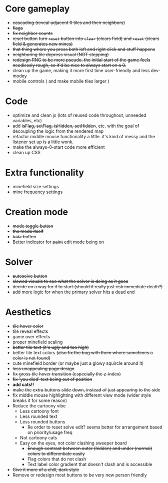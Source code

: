 # Core gameplay
 * ~~cascading (reveal adjacent 0 tiles and their neighbors)~~
 * ~~flags~~
 * ~~fix neighbor counts~~
 * ~~reset button~~ ~~turn `reset` button into `clear` (clears field) and `reset` (clears field & generates new mines)~~
 * ~~that thing where you press both left and right click and stuff happens~~
 * ~~neighboring tile depress visual (NOT stepping)~~
 * ~~redesign RNG to be more pseudo. the initial start of the game feels needlessly rough, so it'd be nice to always start on a 0.~~
 * clean up the game, making it more first time user-friendly and less dev-modey
 * mobile controls ( and make mobile tiles larger )

# Code
 * optimize and clean js (lots of reused code throughout, unneeded variables, etc)
 * add ~~isFlag, setFlag, isHidden, setHidden~~, etc. with the goal of decoupling the logic from the rendered map
 * refactor middle mouse functionality a little. it's kind of messy and the listener set up is a little wonk.
 * make the always-0-start code more efficient
 * clean up CSS


# Extra functionality
 * minefield size settings
 * mine frequency settings

# Creation mode
 * ~~mode toggle button~~
 * ~~the mode itself~~
 * ~~`hide` button~~
 * Better indicator for ~~paint~~ edit mode being on

# Solver
 * ~~autosolve button~~
 * ~~slowed visuals to see what the solver is doing as it goes~~
 * ~~decide on a way for it to start (should it really just risk immediate death?)~~
 * add more logic for when the primary solver hits a dead end

# Aesthetics
 * ~~tile hover color~~
 * tile reveal effects
 * game over effects
 * proper minefield scaling
 * ~~better tile text (it's ugly and too high)~~
 * better tile text colors ~~(also fix the bug with them where sometimes a color is not found)~~
 * cute minefield border (or maybe just a glowy squircle around it)
 * ~~less unappealing page design~~
 * ~~fix gross tile hover transition (especially the z-index)~~
 * ~~fix 'you died' text being out of position~~
 * **add cats!!**
 * ~~make the extra buttons slide down, instead of just appearing to the side~~
 * fix middle mouse highlighting with different view mode (wider style breaks it for some reason)
 * Reduce the cartoony vibe
	* Less cartoony font
	* Less rounded text
	* Less rounded buttons
		* Re order to reset solve edit? seems better for arrangement based on priority/usage freq
	* Not cartoony cats
	* Easy on the eyes, not color clashing sweeper board
		* ~~Enough contrast between outer (hidden) and under (normal) colors to differentiate easily~~
		* Flag colors that do not clash
		* Text label color gradient that doesn't clash and is accessible
 * ~~Give it more of a chill, dark style~~
 * Remove or redesign most buttons to be very new person friendly
